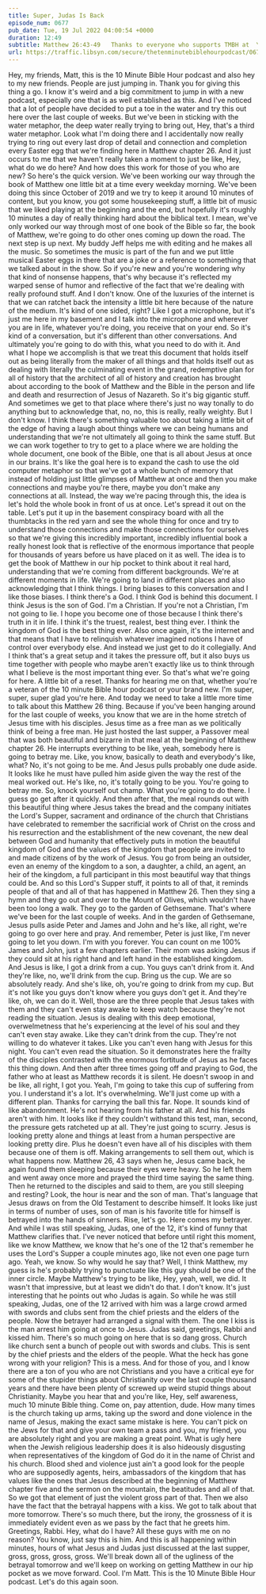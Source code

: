 ```yaml
---
title: Super, Judas Is Back
episode_num: 0677
pub_date: Tue, 19 Jul 2022 04:00:54 +0000
duration: 12:49
subtitle: Matthew 26:43-49   Thanks to everyone who supports TMBH at  You're the reason we can all do this together!  Music written and performed by .
url: https://traffic.libsyn.com/secure/thetenminutebiblehourpodcast/0677_-_Super_Judas_Is_Back.mp3
---
```


 Hey, my friends, Matt, this is the 10 Minute Bible Hour podcast and also hey to my new friends. People are just jumping in. Thank you for giving this thing a go. I know it's weird and a big commitment to jump in with a new podcast, especially one that is as well established as this. And I've noticed that a lot of people have decided to put a toe in the water and try this out here over the last couple of weeks. But we've been in sticking with the water metaphor, the deep water really trying to bring out, Hey, that's a third water metaphor. Look what I'm doing there and I accidentally now really trying to ring out every last drop of detail and connection and completion every Easter egg that we're finding here in Matthew chapter 26. And it just occurs to me that we haven't really taken a moment to just be like, Hey, what do we do here? And how does this work for those of you who are new? So here's the quick version. We've been working our way through the book of Matthew one little bit at a time every weekday morning. We've been doing this since October of 2019 and we try to keep it around 10 minutes of content, but you know, you got some housekeeping stuff, a little bit of music that we liked playing at the beginning and the end, but hopefully it's roughly 10 minutes a day of really thinking hard about the biblical text. I mean, we've only worked our way through most of one book of the Bible so far, the book of Matthew, we're going to do other ones coming up down the road. The next step is up next. My buddy Jeff helps me with editing and he makes all the music. So sometimes the music is part of the fun and we put little musical Easter eggs in there that are a joke or a reference to something that we talked about in the show. So if you're new and you're wondering why that kind of nonsense happens, that's why because it's reflected my warped sense of humor and reflective of the fact that we're dealing with really profound stuff. And I don't know. One of the luxuries of the internet is that we can ratchet back the intensity a little bit here because of the nature of the medium. It's kind of one sided, right? Like I got a microphone, but it's just me here in my basement and I talk into the microphone and wherever you are in life, whatever you're doing, you receive that on your end. So it's kind of a conversation, but it's different than other conversations. And ultimately you're going to do with this, what you need to do with it. And what I hope we accomplish is that we treat this document that holds itself out as being literally from the maker of all things and that holds itself out as dealing with literally the culminating event in the grand, redemptive plan for all of history that the architect of all of history and creation has brought about according to the book of Matthew and the Bible in the person and life and death and resurrection of Jesus of Nazareth. So it's big gigantic stuff. And sometimes we get to that place where there's just no way tonally to do anything but to acknowledge that, no, no, this is really, really weighty. But I don't know. I think there's something valuable too about taking a little bit of the edge of having a laugh about things where we can being humans and understanding that we're not ultimately all going to think the same stuff. But we can work together to try to get to a place where we are holding the whole document, one book of the Bible, one that is all about Jesus at once in our brains. It's like the goal here is to expand the cash to use the old computer metaphor so that we've got a whole bunch of memory that instead of holding just little glimpses of Matthew at once and then you make connections and maybe you're there, maybe you don't make any connections at all. Instead, the way we're pacing through this, the idea is let's hold the whole book in front of us at once. Let's spread it out on the table. Let's put it up in the basement conspiracy board with all the thumbtacks in the red yarn and see the whole thing for once and try to understand those connections and make those connections for ourselves so that we're giving this incredibly important, incredibly influential book a really honest look that is reflective of the enormous importance that people for thousands of years before us have placed on it as well. The idea is to get the book of Matthew in our hip pocket to think about it real hard, understanding that we're coming from different backgrounds. We're at different moments in life. We're going to land in different places and also acknowledging that I think things. I bring biases to this conversation and I like those biases. I think there's a God. I think God is behind this document. I think Jesus is the son of God. I'm a Christian. If you're not a Christian, I'm not going to lie. I hope you become one of those because I think there's truth in it in life. I think it's the truest, realest, best thing ever. I think the kingdom of God is the best thing ever. Also once again, it's the internet and that means that I have to relinquish whatever imagined notions I have of control over everybody else. And instead we just get to do it collegially. And I think that's a great setup and it takes the pressure off, but it also buys us time together with people who maybe aren't exactly like us to think through what I believe is the most important thing ever. So that's what we're going for here. A little bit of a reset. Thanks for hearing me on that, whether you're a veteran of the 10 minute Bible hour podcast or your brand new. I'm super, super, super glad you're here. And today we need to take a little more time to talk about this Matthew 26 thing. Because if you've been hanging around for the last couple of weeks, you know that we are in the home stretch of Jesus time with his disciples. Jesus time as a free man as we politically think of being a free man. He just hosted the last supper, a Passover meal that was both beautiful and bizarre in that meal at the beginning of Matthew chapter 26. He interrupts everything to be like, yeah, somebody here is going to betray me. Like, you know, basically to death and everybody's like, what? No, it's not going to be me. And Jesus pulls probably one dude aside. It looks like he must have pulled him aside given the way the rest of the meal worked out. He's like, no, it's totally going to be you. You're going to betray me. So, knock yourself out champ. What you're going to do there. I guess go get after it quickly. And then after that, the meal rounds out with this beautiful thing where Jesus takes the bread and the company initiates the Lord's Supper, sacrament and ordinance of the church that Christians have celebrated to remember the sacrificial work of Christ on the cross and his resurrection and the establishment of the new covenant, the new deal between God and humanity that effectively puts in motion the beautiful kingdom of God and the values of the kingdom that people are invited to and made citizens of by the work of Jesus. You go from being an outsider, even an enemy of the kingdom to a son, a daughter, a child, an agent, an heir of the kingdom, a full participant in this most beautiful way that things could be. And so this Lord's Supper stuff, it points to all of that, it reminds people of that and all of that has happened in Matthew 26. Then they sing a hymn and they go out and over to the Mount of Olives, which wouldn't have been too long a walk. They go to the garden of Gethsemane. That's where we've been for the last couple of weeks. And in the garden of Gethsemane, Jesus pulls aside Peter and James and John and he's like, all right, we're going to go over here and pray. And remember, Peter is just like, I'm never going to let you down. I'm with you forever. You can count on me 100% James and John, just a few chapters earlier. Their mom was asking Jesus if they could sit at his right hand and left hand in the established kingdom. And Jesus is like, I got a drink from a cup. You guys can't drink from it. And they're like, no, we'll drink from the cup. Bring us the cup. We are so absolutely ready. And she's like, oh, you're going to drink from my cup. But it's not like you guys don't know where you guys don't get it. And they're like, oh, we can do it. Well, those are the three people that Jesus takes with them and they can't even stay awake to keep watch because they're not reading the situation. Jesus is dealing with this deep emotional, overwelmetness that he's experiencing at the level of his soul and they can't even stay awake. Like they can't drink from the cup. They're not willing to do whatever it takes. Like you can't even hang with Jesus for this night. You can't even read the situation. So it demonstrates here the frailty of the disciples contrasted with the enormous fortitude of Jesus as he faces this thing down. And then after three times going off and praying to God, the father who at least as Matthew records it is silent. He doesn't swoop in and be like, all right, I got you. Yeah, I'm going to take this cup of suffering from you. I understand it's a lot. It's overwhelming. We'll just come up with a different plan. Thanks for carrying the ball this far. Nope. It sounds kind of like abandonment. He's not hearing from his father at all. And his friends aren't with him. It looks like if they couldn't withstand this test, man, second, the pressure gets ratcheted up at all. They're just going to scurry. Jesus is looking pretty alone and things at least from a human perspective are looking pretty dire. Plus he doesn't even have all of his disciples with them because one of them is off. Making arrangements to sell them out, which is what happens now. Matthew 26, 43 says when he, Jesus came back, he again found them sleeping because their eyes were heavy. So he left them and went away once more and prayed the third time saying the same thing. Then he returned to the disciples and said to them, are you still sleeping and resting? Look, the hour is near and the son of man. That's language that Jesus draws on from the Old Testament to describe himself. It looks like just in terms of number of uses, son of man is his favorite title for himself is betrayed into the hands of sinners. Rise, let's go. Here comes my betrayer. And while I was still speaking, Judas, one of the 12, it's kind of funny that Matthew clarifies that. I've never noticed that before until right this moment, like we know Matthew, we know that he's one of the 12 that's remember he uses the Lord's Supper a couple minutes ago, like not even one page turn ago. Yeah, we know. So why would he say that? Well, I think Matthew, my guess is he's probably trying to punctuate like this guy should be one of the inner circle. Maybe Matthew's trying to be like, Hey, yeah, well, we did. It wasn't that impressive, but at least we didn't do that. I don't know. It's just interesting that he points out who Judas is again. So while he was still speaking, Judas, one of the 12 arrived with him was a large crowd armed with swords and clubs sent from the chief priests and the elders of the people. Now the betrayer had arranged a signal with them. The one I kiss is the man arrest him going at once to Jesus. Judas said, greetings, Rabbi and kissed him. There's so much going on here that is so dang gross. Church like church sent a bunch of people out with swords and clubs. This is sent by the chief priests and the elders of the people. What the heck has gone wrong with your religion? This is a mess. And for those of you, and I know there are a ton of you who are not Christians and you have a critical eye for some of the stupider things about Christianity over the last couple thousand years and there have been plenty of screwed up weird stupid things about Christianity. Maybe you hear that and you're like, Hey, self awareness, much 10 minute Bible thing. Come on, pay attention, dude. How many times is the church taking up arms, taking up the sword and done violence in the name of Jesus, making the exact same mistake is here. You can't pick on the Jews for that and give your own team a pass and you, my friend, you are absolutely right and you are making a great point. What is ugly here when the Jewish religious leadership does it is also hideously disgusting when representatives of the kingdom of God do it in the name of Christ and his church. Blood shed and violence just ain't a good look for the people who are supposedly agents, heirs, ambassadors of the kingdom that has values like the ones that Jesus described at the beginning of Matthew chapter five and the sermon on the mountain, the beatitudes and all of that. So we got that element of just the violent gross part of that. Then we also have the fact that the betrayal happens with a kiss. We got to talk about that more tomorrow. There's so much there, but the irony, the grossness of it is immediately evident even as we pass by the fact that he greets him. Greetings, Rabbi. Hey, what do I have? All these guys with me on no reason? You know, just say this is him. And this is all happening within minutes, hours of what Jesus and Judas just discussed at the last supper, gross, gross, gross, gross. We'll break down all of the ugliness of the betrayal tomorrow and we'll keep on working on getting Matthew in our hip pocket as we move forward. Cool. I'm Matt. This is the 10 Minute Bible Hour podcast. Let's do this again soon.